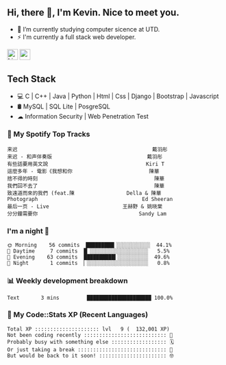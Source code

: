 ## Hi, there 👋, I'm Kevin. Nice to meet you.

- 🌱 I’m currently studying computer sicence at UTD.
- ⚡ I'm currently a full stack web developer.

<a href="https://www.linkedin.com/in/kevin12686/"><img alt="LinkedIn" src="https://img.shields.io/badge/linkedin%20-%230077B5.svg?&style=for-the-badge&logo=linkedin&logoColor=white" height=25></a>
<a href="https://www.instagram.com/kevin12686/"><img src="https://img.shields.io/badge/instagram-3f729b?&style=for-the-badge&logo=instagram&logoColor=white" height=25></a>

## Tech Stack

* 💻 C | C++ | Java | Python | Html | Css | Django | Bootstrap | Javascript
* 🛢️ MySQL | SQL Lite | PosgreSQL
* ☁ Information Security | Web Penetration Test

### 🎵 My Spotify Top Tracks

<!-- spotify start -->

```text
来迟                                            戴羽彤
来迟 - 和声伴奏版                               戴羽彤
有些話要用英文說                                Kiri T
這麼多年 - 電影《我想和你                         陳華
捨不得的時刻                                      陳華
我們回不去了                                      陳華
致遠道而來的我們 (feat.陳                 Della & 陳華
Photograph                                  Ed Sheeran
最后一页 - Live                        王赫野 & 姚晓棠
分分鐘需要你                                 Sandy Lam
```

<!-- spotify end -->

### I'm a night 🦉

<!-- early_bird start -->

```text
🌞 Morning    56 commits  █████████▎░░░░░░░░░░░  44.1%
🌆 Daytime     7 commits  █▏░░░░░░░░░░░░░░░░░░░   5.5%
🌃 Evening    63 commits  ██████████▍░░░░░░░░░░  49.6%
🌙 Night       1 commits  ▏░░░░░░░░░░░░░░░░░░░░   0.8%
```

<!-- early_bird end -->

### 📊 Weekly development breakdown

<!-- code_time start -->

```text
Text       3 mins         █████████████████████ 100.0%
```

<!-- code_time end -->

### 🧰 My Code::Stats XP (Recent Languages)

<!-- codestats start -->

```text
Total XP ::::::::::::::::::::: lvl   9 (  132,001 XP) 
Not been coding recently ::::::::::::::::::::::::::: 🙈
Probably busy with something else :::::::::::::::::: 🗓
Or just taking a break ::::::::::::::::::::::::::::: 🌴
But would be back to it soon! :::::::::::::::::::::: 🤓
```

<!-- codestats end -->
